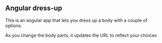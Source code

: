 ## Angular dress-up

This is an angular app that lets you dress up a body with a couple of options.

As you change the body parts, it updates the URL to reflect your choices
